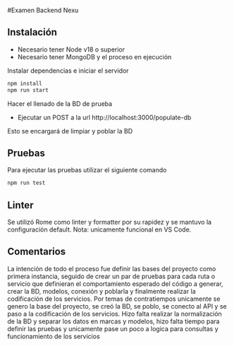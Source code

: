 #Examen Backend Nexu

## Instalación

- Necesario tener Node v18 o superior
- Necesario tener MongoDB y el proceso en ejecución

Instalar dependencias e iniciar el servidor

```sh
npm install
npm run start
```

Hacer el llenado de la BD de prueba

- Ejecutar un POST a la url http://localhost:3000/populate-db

Esto se encargará de limpiar y poblar la BD


## Pruebas

Para ejecutar las pruebas utilizar el siguiente comando

```sh
npm run test
```

## Linter
Se utilizó Rome como linter y formatter por su rapidez y se mantuvo la configuración default.
Nota: unicamente funcional en VS Code.

## Comentarios

La intención de todo el proceso fue definir las bases del proyecto como primera instancia, seguido de crear un par de pruebas para cada ruta o servicio que definieran el comportamiento esperado del código a generar, crear la BD, modelos, conexión y poblarla y finalmente realizar la codificación de los servicios.
Por temas de contratiempos unicamente se genero la base del proyecto, se creó la BD, se poblo, se conecto al API y se paso a la codificación de los servicios.
Hizo falta realizar la normalización de la BD y separar los datos en marcas y modelos, hizo falta tiempo para definir las pruebas y unicamente pase un poco a logica para consultas y funcionamiento de los servicios